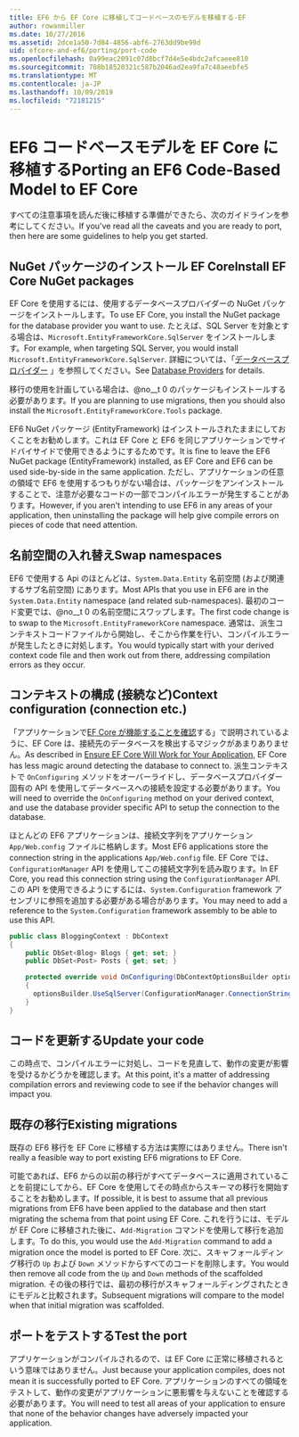 ```yaml
---
title: EF6 から EF Core に移植してコードベースのモデルを移植する-EF
author: rowanmiller
ms.date: 10/27/2016
ms.assetid: 2dce1a50-7d84-4856-abf6-2763dd9be99d
uid: efcore-and-ef6/porting/port-code
ms.openlocfilehash: 0a99eac2091c07d8bcf7d4e5e4bdc2afcaeee810
ms.sourcegitcommit: 708b18520321c587b2046ad2ea9fa7c48aeebfe5
ms.translationtype: MT
ms.contentlocale: ja-JP
ms.lasthandoff: 10/09/2019
ms.locfileid: "72181215"
---
```

# <a name="porting-an-ef6-code-based-model-to-ef-core"></a><span data-ttu-id="70d56-102">EF6 コードベースモデルを EF Core に移植する</span><span class="sxs-lookup"><span data-stu-id="70d56-102">Porting an EF6 Code-Based Model to EF Core</span></span>

<span data-ttu-id="70d56-103">すべての注意事項を読んだ後に移植する準備ができたら、次のガイドラインを参考にしてください。</span><span class="sxs-lookup"><span data-stu-id="70d56-103">If you've read all the caveats and you are ready to port, then here are some guidelines to help you get started.</span></span>

## <a name="install-ef-core-nuget-packages"></a><span data-ttu-id="70d56-104">NuGet パッケージのインストール EF Core</span><span class="sxs-lookup"><span data-stu-id="70d56-104">Install EF Core NuGet packages</span></span>

<span data-ttu-id="70d56-105">EF Core を使用するには、使用するデータベースプロバイダーの NuGet パッケージをインストールします。</span><span class="sxs-lookup"><span data-stu-id="70d56-105">To use EF Core, you install the NuGet package for the database provider you want to use.</span></span> <span data-ttu-id="70d56-106">たとえば、SQL Server を対象とする場合は、`Microsoft.EntityFrameworkCore.SqlServer` をインストールします。</span><span class="sxs-lookup"><span data-stu-id="70d56-106">For example, when targeting SQL Server, you would install `Microsoft.EntityFrameworkCore.SqlServer`.</span></span> <span data-ttu-id="70d56-107">詳細については、「[データベースプロバイダー](../../core/providers/index.md) 」を参照してください。</span><span class="sxs-lookup"><span data-stu-id="70d56-107">See [Database Providers](../../core/providers/index.md) for details.</span></span>

<span data-ttu-id="70d56-108">移行の使用を計画している場合は、@no__t 0 のパッケージもインストールする必要があります。</span><span class="sxs-lookup"><span data-stu-id="70d56-108">If you are planning to use migrations, then you should also install the `Microsoft.EntityFrameworkCore.Tools` package.</span></span>

<span data-ttu-id="70d56-109">EF6 NuGet パッケージ (EntityFramework) はインストールされたままにしておくことをお勧めします。これは EF Core と EF6 を同じアプリケーションでサイドバイサイドで使用できるようにするためです。</span><span class="sxs-lookup"><span data-stu-id="70d56-109">It is fine to leave the EF6 NuGet package (EntityFramework) installed, as EF Core and EF6 can be used side-by-side in the same application.</span></span> <span data-ttu-id="70d56-110">ただし、アプリケーションの任意の領域で EF6 を使用するつもりがない場合は、パッケージをアンインストールすることで、注意が必要なコードの一部でコンパイルエラーが発生することがあります。</span><span class="sxs-lookup"><span data-stu-id="70d56-110">However, if you aren't intending to use EF6 in any areas of your application, then uninstalling the package will help give compile errors on pieces of code that need attention.</span></span>

## <a name="swap-namespaces"></a><span data-ttu-id="70d56-111">名前空間の入れ替え</span><span class="sxs-lookup"><span data-stu-id="70d56-111">Swap namespaces</span></span>

<span data-ttu-id="70d56-112">EF6 で使用する Api のほとんどは、`System.Data.Entity` 名前空間 (および関連するサブ名前空間) にあります。</span><span class="sxs-lookup"><span data-stu-id="70d56-112">Most APIs that you use in EF6 are in the `System.Data.Entity` namespace (and related sub-namespaces).</span></span> <span data-ttu-id="70d56-113">最初のコード変更では、@no__t 0 の名前空間にスワップします。</span><span class="sxs-lookup"><span data-stu-id="70d56-113">The first code change is to swap to the `Microsoft.EntityFrameworkCore` namespace.</span></span> <span data-ttu-id="70d56-114">通常は、派生コンテキストコードファイルから開始し、そこから作業を行い、コンパイルエラーが発生したときに対処します。</span><span class="sxs-lookup"><span data-stu-id="70d56-114">You would typically start with your derived context code file and then work out from there, addressing compilation errors as they occur.</span></span>

## <a name="context-configuration-connection-etc"></a><span data-ttu-id="70d56-115">コンテキストの構成 (接続など)</span><span class="sxs-lookup"><span data-stu-id="70d56-115">Context configuration (connection etc.)</span></span>

<span data-ttu-id="70d56-116">「アプリケーションで[EF Core が機能することを確認](ensure-requirements.md)する」で説明されているように、EF Core は、接続先のデータベースを検出するマジックがあまりありません。</span><span class="sxs-lookup"><span data-stu-id="70d56-116">As described in [Ensure EF Core Will Work for Your Application](ensure-requirements.md), EF Core has less magic around detecting the database to connect to.</span></span> <span data-ttu-id="70d56-117">派生コンテキストで `OnConfiguring` メソッドをオーバーライドし、データベースプロバイダー固有の API を使用してデータベースへの接続を設定する必要があります。</span><span class="sxs-lookup"><span data-stu-id="70d56-117">You will need to override the `OnConfiguring` method on your derived context, and use the database provider specific API to setup the connection to the database.</span></span>

<span data-ttu-id="70d56-118">ほとんどの EF6 アプリケーションは、接続文字列をアプリケーション `App/Web.config` ファイルに格納します。</span><span class="sxs-lookup"><span data-stu-id="70d56-118">Most EF6 applications store the connection string in the applications `App/Web.config` file.</span></span> <span data-ttu-id="70d56-119">EF Core では、`ConfigurationManager` API を使用してこの接続文字列を読み取ります。</span><span class="sxs-lookup"><span data-stu-id="70d56-119">In EF Core, you read this connection string using the `ConfigurationManager` API.</span></span> <span data-ttu-id="70d56-120">この API を使用できるようにするには、`System.Configuration` framework アセンブリに参照を追加する必要がある場合があります。</span><span class="sxs-lookup"><span data-stu-id="70d56-120">You may need to add a reference to the `System.Configuration` framework assembly to be able to use this API.</span></span>

``` csharp
public class BloggingContext : DbContext
{
    public DbSet<Blog> Blogs { get; set; }
    public DbSet<Post> Posts { get; set; }

    protected override void OnConfiguring(DbContextOptionsBuilder optionsBuilder)
    {
      optionsBuilder.UseSqlServer(ConfigurationManager.ConnectionStrings["BloggingDatabase"].ConnectionString);
    }
}
```

## <a name="update-your-code"></a><span data-ttu-id="70d56-121">コードを更新する</span><span class="sxs-lookup"><span data-stu-id="70d56-121">Update your code</span></span>

<span data-ttu-id="70d56-122">この時点で、コンパイルエラーに対処し、コードを見直して、動作の変更が影響を受けるかどうかを確認します。</span><span class="sxs-lookup"><span data-stu-id="70d56-122">At this point, it's a matter of addressing compilation errors and reviewing code to see if the behavior changes will impact you.</span></span>

## <a name="existing-migrations"></a><span data-ttu-id="70d56-123">既存の移行</span><span class="sxs-lookup"><span data-stu-id="70d56-123">Existing migrations</span></span>

<span data-ttu-id="70d56-124">既存の EF6 移行を EF Core に移植する方法は実際にはありません。</span><span class="sxs-lookup"><span data-stu-id="70d56-124">There isn't really a feasible way to port existing EF6 migrations to EF Core.</span></span>

<span data-ttu-id="70d56-125">可能であれば、EF6 からの以前の移行がすべてデータベースに適用されていることを前提にしてから、EF Core を使用してその時点からスキーマの移行を開始することをお勧めします。</span><span class="sxs-lookup"><span data-stu-id="70d56-125">If possible, it is best to assume that all previous migrations from EF6 have been applied to the database and then start migrating the schema from that point using EF Core.</span></span> <span data-ttu-id="70d56-126">これを行うには、モデルが EF Core に移植された後に、`Add-Migration` コマンドを使用して移行を追加します。</span><span class="sxs-lookup"><span data-stu-id="70d56-126">To do this, you would use the `Add-Migration` command to add a migration once the model is ported to EF Core.</span></span> <span data-ttu-id="70d56-127">次に、スキャフォールディング移行の `Up` および `Down` メソッドからすべてのコードを削除します。</span><span class="sxs-lookup"><span data-stu-id="70d56-127">You would then remove all code from the `Up` and `Down` methods of the scaffolded migration.</span></span> <span data-ttu-id="70d56-128">その後の移行では、最初の移行がスキャフォールディングされたときにモデルと比較されます。</span><span class="sxs-lookup"><span data-stu-id="70d56-128">Subsequent migrations will compare to the model when that initial migration was scaffolded.</span></span>

## <a name="test-the-port"></a><span data-ttu-id="70d56-129">ポートをテストする</span><span class="sxs-lookup"><span data-stu-id="70d56-129">Test the port</span></span>

<span data-ttu-id="70d56-130">アプリケーションがコンパイルされるので、は EF Core に正常に移植されるという意味ではありません。</span><span class="sxs-lookup"><span data-stu-id="70d56-130">Just because your application compiles, does not mean it is successfully ported to EF Core.</span></span> <span data-ttu-id="70d56-131">アプリケーションのすべての領域をテストして、動作の変更がアプリケーションに悪影響を与えないことを確認する必要があります。</span><span class="sxs-lookup"><span data-stu-id="70d56-131">You will need to test all areas of your application to ensure that none of the behavior changes have adversely impacted your application.</span></span>
